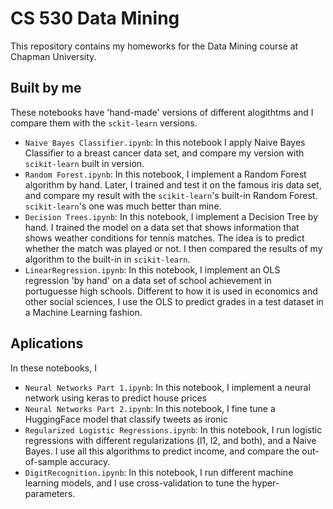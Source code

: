 # CS 530 Data Mining

This repository contains my homeworks for the Data Mining course at Chapman University.

## Built by me
These notebooks have 'hand-made' versions of different alogithtms and I compare them with the `sckit-learn` versions.

* `Naive Bayes Classifier.ipynb`: In this notebook I apply Naive Bayes Classifier to a breast cancer data set, and compare my version with `scikit-learn` built in version.
 * `Random Forest.ipynb`: In this notebook, I implement a Random Forest algorithm by hand. Later, I trained and test it on the famous iris data set, and compare my result with the `scikit-learn`'s built-in Random Forest. `scikit-learn`'s one was much better than mine.
* `Decision Trees.ipynb`:  In this notebook, I implement a Decision Tree by hand. I trained the model on a data set that shows information that shows weather conditions for tennis matches. The idea is to predict whether the match was played or not. I then compared the results of my algorithm to the built-in in `scikit-learn`.
* `LinearRegression.ipynb`: In this notebook, I implement an OLS regression 'by hand' on a data set of school achievement in portuguesse high schools. Different to how it is used in economics and other social sciences, I use the OLS to predict grades in a test dataset in a Machine Learning fashion.

## Aplications

In these notebooks, I 

* `Neural Networks Part 1.ipynb`: In this notebook, I implement a neural network using keras to predict house prices
* `Neural Networks Part 2.ipynb`: In this notebook, I fine tune a HuggingFace model that classify tweets as ironic
* `Regularized Logistic Regressions.ipynb`: In this notebook, I run logistic regressions with different regularizations (l1, l2, and both), and a Naive Bayes. I use all this algorithms to predict income, and compare the out-of-sample accuracy.
* `DigitRecognition.ipynb`: In this notebook, I run different machine learning models, and I use cross-validation to tune the hyper-parameters.
